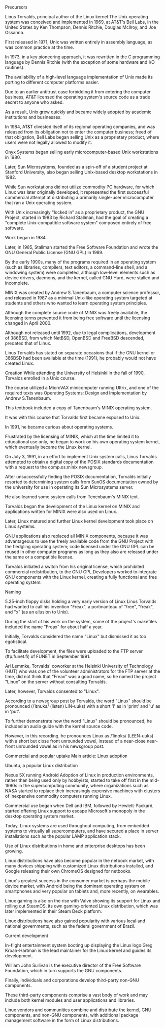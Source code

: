 Precursors

Linus Torvalds, principal author of the Linux kernel
The Unix operating system was conceived and implemented in 1969, at AT&T's Bell Labs, in the United States by Ken Thompson, Dennis Ritchie, Douglas McIlroy, and Joe Ossanna.

First released in 1971, Unix was written entirely in assembly language, as was common practice at the time.

In 1973, in a key pioneering approach, it was rewritten in the C programming language by Dennis Ritchie (with the exception of some hardware and I/O routines).

The availability of a high-level language implementation of Unix made its porting to different computer platforms easier.



Due to an earlier antitrust case forbidding it from entering the computer business, AT&T licensed the operating system's source code as a trade secret to anyone who asked.

As a result, Unix grew quickly and became widely adopted by academic institutions and businesses.

In 1984, AT&T divested itself of its regional operating companies, and was released from its obligation not to enter the computer business; freed of that obligation, Bell Labs began selling Unix as a proprietary product, where users were not legally allowed to modify it.



Onyx Systems began selling early microcomputer-based Unix workstations in 1980.

Later, Sun Microsystems, founded as a spin-off of a student project at Stanford University, also began selling Unix-based desktop workstations in 1982.

While Sun workstations did not utilize commodity PC hardware, for which Linux was later originally developed, it represented the first successful commercial attempt at distributing a primarily single-user microcomputer that ran a Unix operating system.



With Unix increasingly "locked in" as a proprietary product, the GNU Project, started in 1983 by Richard Stallman, had the goal of creating a "complete Unix-compatible software system" composed entirely of free software.

Work began in 1984.

Later, in 1985, Stallman started the Free Software Foundation and wrote the GNU General Public License (GNU GPL) in 1989.

By the early 1990s, many of the programs required in an operating system (such as libraries, compilers, text editors, a command-line shell, and a windowing system) were completed, although low-level elements such as device drivers, daemons, and the kernel, called GNU Hurd, were stalled and incomplete.



MINIX was created by Andrew S.Tanenbaum, a computer science professor, and released in 1987 as a minimal Unix-like operating system targeted at students and others who wanted to learn operating system principles.

Although the complete source code of MINIX was freely available, the licensing terms prevented it from being free software until the licensing changed in April 2000.



Although not released until 1992, due to legal complications, development of 386BSD, from which NetBSD, OpenBSD and FreeBSD descended, predated that of Linux.



Linus Torvalds has stated on separate occasions that if the GNU kernel or 386BSD had been available at the time (1991), he probably would not have created Linux.



Creation
While attending the University of Helsinki in the fall of 1990, Torvalds enrolled in a Unix course.

The course utilized a MicroVAX minicomputer running Ultrix, and one of the required texts was Operating Systems: Design and Implementation by Andrew S.Tanenbaum.

This textbook included a copy of Tanenbaum's MINIX operating system.

It was with this course that Torvalds first became exposed to Unix.

In 1991, he became curious about operating systems.

Frustrated by the licensing of MINIX, which at the time limited it to educational use only, he began to work on his own operating system kernel, which eventually became the Linux kernel.



On July 3, 1991, in an effort to implement Unix system calls, Linus Torvalds attempted to obtain a digital copy of the POSIX standards documentation with a request to the comp.os.minix newsgroup.

After unsuccessfully finding the POSIX documentation, Torvalds initially resorted to determining system calls from SunOS documentation owned by the university for use in operating its Sun Microsystems server.

He also learned some system calls from Tenenbaum's MINIX text.



Torvalds began the development of the Linux kernel on MINIX and applications written for MINIX were also used on Linux.

Later, Linux matured and further Linux kernel development took place on Linux systems.

GNU applications also replaced all MINIX components, because it was advantageous to use the freely available code from the GNU Project with the fledgling operating system; code licensed under the GNU GPL can be reused in other computer programs as long as they also are released under the same or a compatible license.

Torvalds initiated a switch from his original license, which prohibited commercial redistribution, to the GNU GPL.Developers worked to integrate GNU components with the Linux kernel, creating a fully functional and free operating system.



Naming

5.25-inch floppy disks holding a very early version of Linux
Linus Torvalds had wanted to call his invention "Freax", a portmanteau of "free", "freak", and "x" (as an allusion to Unix).

During the start of his work on the system, some of the project's makefiles included the name "Freax" for about half a year.

Initially, Torvalds considered the name "Linux" but dismissed it as too egotistical.



To facilitate development, the files were uploaded to the FTP server (ftp.funet.fi) of FUNET in September 1991.

Ari Lemmke, Torvalds' coworker at the Helsinki University of Technology (HUT) who was one of the volunteer administrators for the FTP server at the time, did not think that "Freax" was a good name, so he named the project "Linux" on the server without consulting Torvalds.

Later, however, Torvalds consented to "Linux".



According to a newsgroup post by Torvalds, the word "Linux" should be pronounced (/ˈlɪnʊks/ (listen) LIN-uuks) with a short 'i' as in 'print' and 'u' as in 'put'.

To further demonstrate how the word "Linux" should be pronounced, he included an audio guide with the kernel source code.

However, in this recording, he pronounces Linux as /ˈlinʊks/ (LEEN-uuks) with a short but close front unrounded vowel, instead of a near-close near-front unrounded vowel as in his newsgroup post.



Commercial and popular uptake
Main article: Linux adoption

Ubuntu, a popular Linux distribution

Nexus 5X running Android
Adoption of Linux in production environments, rather than being used only by hobbyists, started to take off first in the mid-1990s in the supercomputing community, where organizations such as NASA started to replace their increasingly expensive machines with clusters of inexpensive commodity computers running Linux.

Commercial use began when Dell and IBM, followed by Hewlett-Packard, started offering Linux support to escape Microsoft's monopoly in the desktop operating system market.



Today, Linux systems are used throughout computing, from embedded systems to virtually all supercomputers, and have secured a place in server installations such as the popular LAMP application stack.

Use of Linux distributions in home and enterprise desktops has been growing.

Linux distributions have also become popular in the netbook market, with many devices shipping with customized Linux distributions installed, and Google releasing their own ChromeOS designed for netbooks.



Linux's greatest success in the consumer market is perhaps the mobile device market, with Android being the dominant operating system on smartphones and very popular on tablets and, more recently, on wearables.

Linux gaming is also on the rise with Valve showing its support for Linux and rolling out SteamOS, its own gaming-oriented Linux distribution, which was later implemented in their Steam Deck platform.

Linux distributions have also gained popularity with various local and national governments, such as the federal government of Brazil.



Current development

In-flight entertainment system booting up displaying the Linux logo
Greg Kroah-Hartman is the lead maintainer for the Linux kernel and guides its development.

William John Sullivan is the executive director of the Free Software Foundation, which in turn supports the GNU components.

Finally, individuals and corporations develop third-party non-GNU components.

These third-party components comprise a vast body of work and may include both kernel modules and user applications and libraries.



Linux vendors and communities combine and distribute the kernel, GNU components, and non-GNU components, with additional package management software in the form of Linux distributions.

